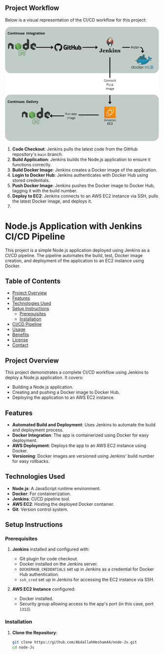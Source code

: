 ## Project Workflow

Below is a visual representation of the CI/CD workflow for this project:

![Project Workflow with Tools](assets/Commit_Code.png)



1. **Code Checkout**: Jenkins pulls the latest code from the GitHub repository's `main` branch.
2. **Build Application**: Jenkins builds the Node.js application to ensure it functions correctly.
3. **Build Docker Image**: Jenkins creates a Docker image of the application.
4. **Login to Docker Hub**: Jenkins authenticates with Docker Hub using stored credentials.
5. **Push Docker Image**: Jenkins pushes the Docker image to Docker Hub, tagging it with the build number.
6. **Deploy to EC2**: Jenkins connects to an AWS EC2 instance via SSH, pulls the latest Docker image, and deploys it.
7. 
# Node.js Application with Jenkins CI/CD Pipeline

This project is a simple Node.js application deployed using Jenkins as a CI/CD pipeline. The pipeline automates the build, test, Docker image creation, and deployment of the application to an EC2 instance using Docker.

## Table of Contents
- [Project Overview](#project-overview)
- [Features](#features)
- [Technologies Used](#technologies-used)
- [Setup Instructions](#setup-instructions)
  - [Prerequisites](#prerequisites)
  - [Installation](#installation)
- [CI/CD Pipeline](#cicd-pipeline)
- [Usage](#usage)
- [Benefits](#benefits)
- [License](#license)
- [Contact](#contact)

## Project Overview

This project demonstrates a complete CI/CD workflow using Jenkins to deploy a Node.js application. It covers:
- Building a Node.js application.
- Creating and pushing a Docker image to Docker Hub.
- Deploying the application to an AWS EC2 instance.

## Features

- **Automated Build and Deployment**: Uses Jenkins to automate the build and deployment process.
- **Docker Integration**: The app is containerized using Docker for easy deployment.
- **AWS Deployment**: Deploys the app to an AWS EC2 instance using Docker.
- **Versioning**: Docker images are versioned using Jenkins' build number for easy rollbacks.

## Technologies Used

- **Node.js**: A JavaScript runtime environment.
- **Docker**: For containerization.
- **Jenkins**: CI/CD pipeline tool.
- **AWS EC2**: Hosting the deployed Docker container.
- **Git**: Version control system.
  
## Setup Instructions

### Prerequisites

1. **Jenkins** installed and configured with:
   - Git plugin for code checkout.
   - Docker installed on the Jenkins server.
   - `DOCKERHUB_CREDENTIALS` set up in Jenkins as a credential for Docker Hub authentication.
   - `ssh_cred` set up in Jenkins for accessing the EC2 instance via SSH.

2. **AWS EC2 Instance** configured:
   - Docker installed.
   - Security group allowing access to the app's port (in this case, port `1312`).

### Installation

1. **Clone the Repository**:
   ```bash
   git clone https://github.com/AbdallahHesham44/node-Js.git
   cd node-Js

